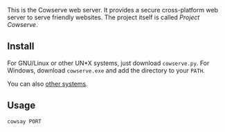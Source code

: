 This is the Cowserve web server. It provides a secure cross-platform web server to serve friendly websites. The project itself is
called *Project Cowserve*.

## Install

For GNU/Linux or other UN\*X systems, just download `cowserve.py`. For Windows, download `cowserve.exe` and add the directory to your
`PATH`.

You can also [other systems](https://github.com/Tyler887/cowserve/wiki/Install).
## Usage

`cowsay PORT`
